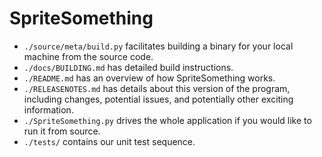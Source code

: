 # SpriteSomething

- `./source/meta/build.py` facilitates building a binary for your local machine from the source code.
- `./docs/BUILDING.md` has detailed build instructions.
- `./README.md` has an overview of how SpriteSomething works.
- `./RELEASENOTES.md` has details about this version of the program, including changes, potential issues, and potentially other exciting information.
- `./SpriteSomething.py` drives the whole application if you would like to run it from source.
- `./tests/` contains our unit test sequence.

